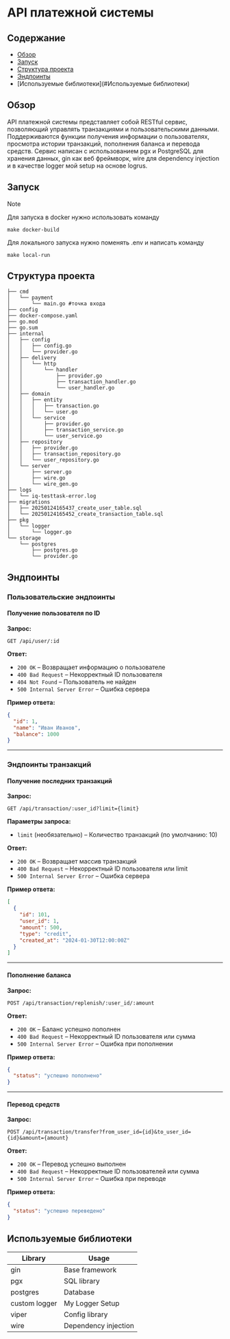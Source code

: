 # API платежной системы

## Содержание
- [Обзор](#Обзор)
- [Запуск](#Запуск)
- [Структура проекта](#Структурапроекта)
- [Эндпоинты](#Эндпоинты)
- [Используемые библиотеки](#Используемые библиотеки)

## Обзор
API платежной системы представляет собой RESTful сервис, позволяющий управлять транзакциями и пользовательскими данными. Поддерживаются функции получения информации о пользователях, просмотра истории транзакций, пополнения баланса и перевода средств.
Сервис написан с использованием pgx и PostgreSQL для хранения данных, gin как веб фреймворк, wire для dependency injection и в качестве logger мой setup на основе logrus.

## Запуск
>[!NOTE]
> Для запуска в docker нужно использовать команду
> ```
> make docker-build
> ```
> Для локального запуска нужно поменять .env и написать команду 
> ```
> make local-run
> ```


## Структура проекта
```
├── cmd
│   └── payment
│       └── main.go #точка входа
├── config 
├── docker-compose.yaml
├── go.mod
├── go.sum
├── internal
│   ├── config 
│   │   ├── config.go
│   │   └── provider.go
│   ├── delivery
│   │   └── http
│   │       └── handler 
│   │           ├── provider.go
│   │           ├── transaction_handler.go
│   │           └── user_handler.go
│   ├── domain
│   │   ├── entity
│   │   │   ├── transaction.go
│   │   │   └── user.go
│   │   └── service
│   │       ├── provider.go
│   │       ├── transaction_service.go
│   │       └── user_service.go
│   ├── repository
│   │   ├── provider.go
│   │   ├── transaction_repository.go
│   │   └── user_repository.go
│   └── server
│       ├── server.go
│       ├── wire.go
│       └── wire_gen.go
├── logs
│   └── iq-testtask-error.log
├── migrations
│   ├── 20250124165437_create_user_table.sql
│   └── 20250124165452_create_transaction_table.sql
├── pkg
│   └── logger
│       └── logger.go
└── storage
    └── postgres
        ├── postgres.go
        └── provider.go
```

## Эндпоинты

### Пользовательские эндпоинты
#### Получение пользователя по ID
**Запрос:**
```
GET /api/user/:id
```

**Ответ:**
- `200 OK` – Возвращает информацию о пользователе
- `400 Bad Request` – Некорректный ID пользователя
- `404 Not Found` – Пользователь не найден
- `500 Internal Server Error` – Ошибка сервера

**Пример ответа:**
```json
{
  "id": 1,
  "name": "Иван Иванов",
  "balance": 1000
}
```

---

### Эндпоинты транзакций
#### Получение последних транзакций
**Запрос:**
```
GET /api/transaction/:user_id?limit={limit}
```

**Параметры запроса:**
- `limit` (необязательно) – Количество транзакций (по умолчанию: 10)

**Ответ:**
- `200 OK` – Возвращает массив транзакций
- `400 Bad Request` – Некорректный ID пользователя или limit
- `500 Internal Server Error` – Ошибка сервера

**Пример ответа:**
```json
[
  {
    "id": 101,
    "user_id": 1,
    "amount": 500,
    "type": "credit",
    "created_at": "2024-01-30T12:00:00Z"
  }
]
```

---

#### Пополнение баланса
**Запрос:**
```
POST /api/transaction/replenish/:user_id/:amount
```

**Ответ:**
- `200 OK` – Баланс успешно пополнен
- `400 Bad Request` – Некорректный ID пользователя или сумма
- `500 Internal Server Error` – Ошибка при пополнении

**Пример ответа:**
```json
{
  "status": "успешно пополнено"
}
```

---

#### Перевод средств
**Запрос:**
```
POST /api/transaction/transfer?from_user_id={id}&to_user_id={id}&amount={amount}
```

**Ответ:**
- `200 OK` – Перевод успешно выполнен
- `400 Bad Request` – Некорректные ID пользователей или сумма
- `500 Internal Server Error` – Ошибка при переводе

**Пример ответа:**
```json
{
  "status": "успешно переведено"
}
```

## Используемые библиотеки

| Library      | Usage          |
| ------------ | -------------- |
| gin          | Base framework |
| pgx          | SQL library    |
| postgres     | Database       |
| custom logger| My Logger Setup| 
| viper        | Config library |
| wire    | Dependency injection|
